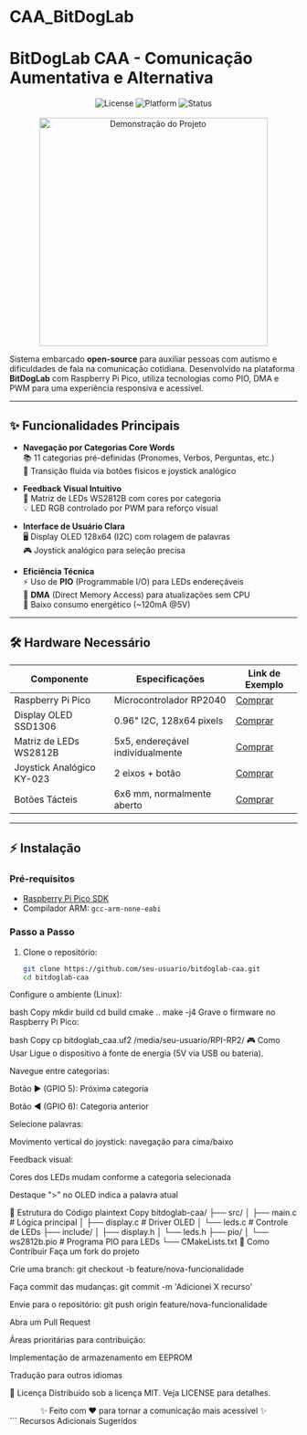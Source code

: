 # CAA_BitDogLab

# BitDogLab CAA - Comunicação Aumentativa e Alternativa

<div align="center">
  <img src="https://img.shields.io/badge/License-MIT-green" alt="License">
  <img src="https://img.shields.io/badge/Platform-Raspberry%20Pi%20Pico-blue" alt="Platform">
  <img src="https://img.shields.io/badge/Status-Production%20Ready-success" alt="Status">
</div>

<br>

<div align="center">
  <img src="docs/demo.gif" width="400" alt="Demonstração do Projeto">
</div>

Sistema embarcado **open-source** para auxiliar pessoas com autismo e dificuldades de fala na comunicação cotidiana. Desenvolvido na plataforma **BitDogLab** com Raspberry Pi Pico, utiliza tecnologias como PIO, DMA e PWM para uma experiência responsiva e acessível.

---

## ✨ Funcionalidades Principais

- **Navegação por Categorias Core Words**  
  📚 11 categorias pré-definidas (Pronomes, Verbos, Perguntas, etc.)  
  🔄 Transição fluida via botões físicos e joystick analógico

- **Feedback Visual Intuitivo**  
  🌈 Matriz de LEDs WS2812B com cores por categoria  
  💡 LED RGB controlado por PWM para reforço visual

- **Interface de Usuário Clara**  
  🖥️ Display OLED 128x64 (I2C) com rolagem de palavras  
  🎮 Joystick analógico para seleção precisa

- **Eficiência Técnica**  
  ⚡ Uso de **PIO** (Programmable I/O) para LEDs endereçáveis  
  🚀 **DMA** (Direct Memory Access) para atualizações sem CPU  
  🔋 Baixo consumo energético (~120mA @5V)

---

## 🛠️ Hardware Necessário

| Componente               | Especificações                          | Link de Exemplo |
|--------------------------|-----------------------------------------|-----------------|
| Raspberry Pi Pico        | Microcontrolador RP2040                | [Comprar](https://www.raspberrypi.com/products/raspberry-pi-pico/) |
| Display OLED SSD1306     | 0.96" I2C, 128x64 pixels               | [Comprar](https://www.amazon.com/Diymall-Display-Module-SSD1306-Raspberry/dp/B072Q2X2LL) |
| Matriz de LEDs WS2812B   | 5x5, endereçável individualmente       | [Comprar](https://www.adafruit.com/product/2441) |
| Joystick Analógico KY-023| 2 eixos + botão                         | [Comprar](https://www.eletrogate.com/joystick-analogico-ky-023-para-arduino) |
| Botões Tácteis           | 6x6 mm, normalmente aberto             | [Comprar](https://www.eletrogate.com/botao-tactil-6x6x5mm) |

---

## ⚡ Instalação

### Pré-requisitos
- [Raspberry Pi Pico SDK](https://github.com/raspberrypi/pico-sdk)
- Compilador ARM: `gcc-arm-none-eabi`

### Passo a Passo
1. Clone o repositório:
   ```bash
   git clone https://github.com/seu-usuario/bitdoglab-caa.git
   cd bitdoglab-caa
Configure o ambiente (Linux):

bash
Copy
mkdir build
cd build
cmake ..
make -j4
Grave o firmware no Raspberry Pi Pico:

bash
Copy
cp bitdoglab_caa.uf2 /media/seu-usuario/RPI-RP2/
🎮 Como Usar
Ligue o dispositivo à fonte de energia (5V via USB ou bateria).

Navegue entre categorias:

Botão ▶ (GPIO 5): Próxima categoria

Botão ◀ (GPIO 6): Categoria anterior

Selecione palavras:

Movimento vertical do joystick: navegação para cima/baixo

Feedback visual:

Cores dos LEDs mudam conforme a categoria selecionada

Destaque ">" no OLED indica a palavra atual

📂 Estrutura do Código
plaintext
Copy
bitdoglab-caa/
├── src/
│   ├── main.c              # Lógica principal
│   ├── display.c           # Driver OLED
│   └── leds.c              # Controle de LEDs
├── include/
│   ├── display.h
│   └── leds.h
├── pio/
│   └── ws2812b.pio         # Programa PIO para LEDs
└── CMakeLists.txt
🤝 Como Contribuir
Faça um fork do projeto

Crie uma branch: git checkout -b feature/nova-funcionalidade

Faça commit das mudanças: git commit -m 'Adicionei X recurso'

Envie para o repositório: git push origin feature/nova-funcionalidade

Abra um Pull Request

Áreas prioritárias para contribuição:

Implementação de armazenamento em EEPROM

Tradução para outros idiomas

📄 Licença
Distribuído sob a licença MIT. Veja LICENSE para detalhes.

<div align="center"> ✨ Feito com ♥ para tornar a comunicação mais acessível ✨ </div> ```
Recursos Adicionais Sugeridos
